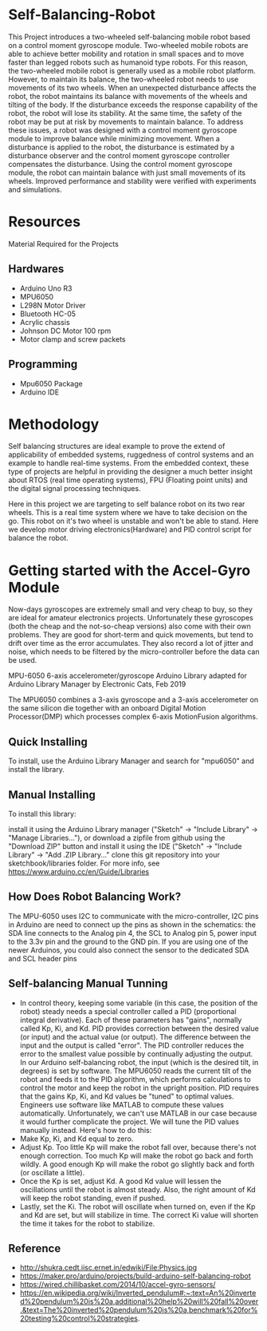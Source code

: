 # Self-Balancing-Robot
This Project introduces a two-wheeled self-balancing mobile robot based on a control moment gyroscope module. Two-wheeled mobile robots are able to achieve better mobility and rotation in small spaces and to move faster than legged robots such as humanoid type robots. For this reason, the two-wheeled mobile robot is generally used as a mobile robot platform. However, to maintain its balance, the two-wheeled robot needs to use movements of its two wheels. When an unexpected disturbance affects the robot, the robot maintains its balance with movements of the wheels and tilting of the body. If the disturbance exceeds the response capability of the robot, the robot will lose its stability. At the same time, the safety of the robot may be put at risk by movements to maintain balance. To address these issues, a robot was designed with a control moment gyroscope module to improve balance while minimizing movement. When a disturbance is applied to the robot, the disturbance is estimated by a disturbance observer and the control moment gyroscope controller compensates the disturbance. Using the control moment gyroscope module, the robot can maintain balance with just small movements of its wheels. Improved performance and stability were verified with experiments and simulations.
# Resources
Material Required for the Projects 
## Hardwares 
* Arduino Uno R3
* MPU6050
* L298N Motor Driver 
* Bluetooth HC-05
* Acrylic chassis 
* Johnson DC Motor 100 rpm
* Motor clamp and screw packets
## Programming 
* Mpu6050 Package
* Arduino IDE 
# Methodology
Self balancing structures are ideal example to prove the extend of applicability of embedded systems, ruggedness of control systems
and an example to handle real-time systems. From the embedded context, these type of projects are helpful in providing the designer a much 
better insight about RTOS (real time operating systems), FPU (Floating point units) and the digital signal processing techniques.

 Here in this project we are targeting to self balance robot on its two rear wheels. This is a real time system where we have to take decision on the go. This robot on it's two wheel is unstable and won't be able to stand. Here we develop motor driving electronics(Hardware) and PID control script for balance the robot. 
 
# Getting started with the Accel-Gyro Module
Now-days gyroscopes are extremely small and very cheap to buy, so they are ideal for amateur electronics projects. Unfortunately these gyroscopes (both the cheap and the not-so-cheap versions) also come with their own problems. They are good for short-term and quick movements, but tend to drift over time as the error accumulates. They also record a lot of jitter and noise, which needs to be filtered by the micro-controller before the data can be used.

MPU-6050 6-axis accelerometer/gyroscope Arduino Library adapted for Arduino Library Manager by Electronic Cats, Feb 2019

The MPU6050 combines a 3-axis gyroscope and a 3-axis accelerometer on the same silicon die together with an onboard Digital Motion Processor(DMP) which processes complex 6-axis MotionFusion algorithms.

## Quick Installing
To install, use the Arduino Library Manager and search for "mpu6050" and install the library.

## Manual Installing
To install this library:

install it using the Arduino Library manager ("Sketch" -> "Include Library" -> "Manage Libraries..."), or
download a zipfile from github using the "Download ZIP" button and install it using the IDE ("Sketch" -> "Include Library" -> "Add .ZIP Library..."
clone this git repository into your sketchbook/libraries folder.
For more info, see https://www.arduino.cc/en/Guide/Libraries

## How Does Robot Balancing Work?
The MPU-6050 uses I2C to communicate with the micro-controller, I2C pins in Arduino are need to connect up the pins as shown in the schematics: the SDA line connects to the Analog pin 4, the SCL to Analog pin 5, power input to the 3.3v pin and the ground to the GND pin. If you are using one of the newer Arduinos, you could also connect the sensor to the dedicated SDA and SCL header pins
## Self-balancing Manual Tunning 
* In control theory, keeping some variable (in this case, the position of the robot) steady needs a special controller called a PID (proportional integral derivative). Each of these parameters has "gains", normally called Kp, Ki, and Kd. PID provides correction between the desired value (or input) and the actual value (or output). The difference between the input and the output is called "error". The PID controller reduces the error to the smallest value possible by continually adjusting the output. In our Arduino self-balancing robot, the input (which is the desired tilt, in degrees) is set by software. The MPU6050 reads the current tilt of the robot and feeds it to the PID algorithm, which performs calculations to control the motor and keep the robot in the upright position. PID requires that the gains Kp, Ki, and Kd values be "tuned" to optimal values. Engineers use software like MATLAB to compute these values automatically. Unfortunately, we can't use MATLAB in our case because it would further complicate the project. We will tune the PID values manually instead. Here's how to do this:
* Make Kp, Ki, and Kd equal to zero.
* Adjust Kp. Too little Kp will make the robot fall over, because there's not enough correction. Too much Kp will make the robot go back and forth wildly. A good enough Kp will make the robot go slightly back and forth (or oscillate a little).
* Once the Kp is set, adjust Kd. A good Kd value will lessen the oscillations until the robot is almost steady. Also, the right amount of Kd will keep the robot standing, even if pushed.
* Lastly, set the Ki. The robot will oscillate when turned on, even if the Kp and Kd are set, but will stabilize in time. The correct Ki value will shorten the time it takes for the robot to stabilize.
## Reference 
* http://shukra.cedt.iisc.ernet.in/edwiki/File:Physics.jpg
* https://maker.pro/arduino/projects/build-arduino-self-balancing-robot
* https://wired.chillibasket.com/2014/10/accel-gyro-sensors/
* https://en.wikipedia.org/wiki/Inverted_pendulum#:~:text=An%20inverted%20pendulum%20is%20a,additional%20help%20will%20fall%20over.&text=The%20inverted%20pendulum%20is%20a,benchmark%20for%20testing%20control%20strategies.

